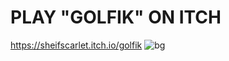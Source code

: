 
# PLAY "GOLFIK" ON ITCH
https://sheifscarlet.itch.io/golfik
![bg](https://github.com/sheifscarlet/Golfik/assets/113148959/016928d8-3b63-4d6b-b8b5-a78a2f8115cf)


